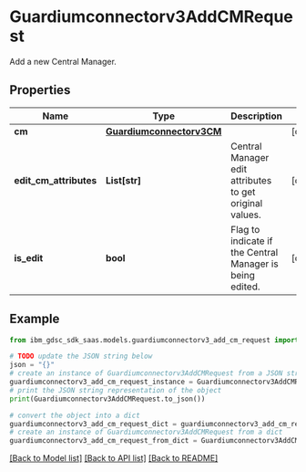 # Guardiumconnectorv3AddCMRequest

Add a new Central Manager.

## Properties

Name | Type | Description | Notes
------------ | ------------- | ------------- | -------------
**cm** | [**Guardiumconnectorv3CM**](Guardiumconnectorv3CM.md) |  | [optional] 
**edit_cm_attributes** | **List[str]** | Central Manager edit attributes to get original values. | [optional] 
**is_edit** | **bool** | Flag to indicate if the Central Manager is being edited. | [optional] 

## Example

```python
from ibm_gdsc_sdk_saas.models.guardiumconnectorv3_add_cm_request import Guardiumconnectorv3AddCMRequest

# TODO update the JSON string below
json = "{}"
# create an instance of Guardiumconnectorv3AddCMRequest from a JSON string
guardiumconnectorv3_add_cm_request_instance = Guardiumconnectorv3AddCMRequest.from_json(json)
# print the JSON string representation of the object
print(Guardiumconnectorv3AddCMRequest.to_json())

# convert the object into a dict
guardiumconnectorv3_add_cm_request_dict = guardiumconnectorv3_add_cm_request_instance.to_dict()
# create an instance of Guardiumconnectorv3AddCMRequest from a dict
guardiumconnectorv3_add_cm_request_from_dict = Guardiumconnectorv3AddCMRequest.from_dict(guardiumconnectorv3_add_cm_request_dict)
```
[[Back to Model list]](../README.md#documentation-for-models) [[Back to API list]](../README.md#documentation-for-api-endpoints) [[Back to README]](../README.md)


